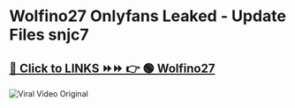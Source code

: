 
 # Wolfino27 Onlyfans Leaked - Update Files snjc7

## <h2><a href="https://clipsfans.com/Wolfino27&ref=git">🔗 Click to LINKS ⏩⏩ 👉 🟢 Wolfino27 </a></h2>

<a href="https://clipsfans.com/Wolfino27&ref=git" rel="nofollow" data-target="animated-image.originalLink"><img src="https://i.ibb.co.com/xMMVF88/686577567.gif" alt="Viral Video Original" style="max-width: 100%; display: inline-block;" data-target="animated-image.originalImage"></a>

